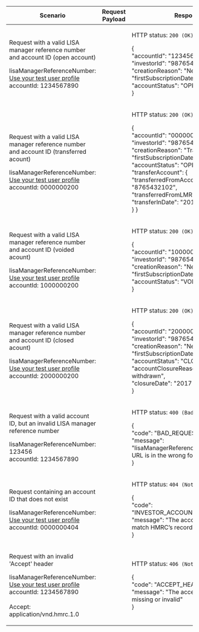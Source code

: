 <table>
  <col width="25%">
  <col width="35%">
  <col width="40%">
  <thead>
    <tr>
        <th>Scenario</th>
        <th>Request Payload</th>
        <th>Response</th>
    </tr>
  </thead>
  <tbody>
    <tr>
      <td>
        <p>Request with a valid LISA manager reference number and account ID (open account)</p>
        <p class ="code--block">
          lisaManagerReferenceNumber: <a href="https://test-developer.service.hmrc.gov.uk/api-documentation/docs/api/service/lisa-api/1.0#testing-the-api">Use your test user profile</a><br>
          accountId: 1234567890
        </p>
      </td>
      <td></td>
      <td>
        <p>HTTP status: <code class="code--slim">200 (OK)</code></p>
        <p class ="code--block"> {<br>
          "accountId": "1234567890",
          "investorId": "9876543210",<br>
          "creationReason": "New",<br>
          "firstSubscriptionDate": "2011-03-23",<br>
          "accountStatus": "OPEN"<br>
        }
        </p>
      </td>
    </tr>
    <tr>
      <td>
        <p>Request with a valid LISA manager reference number and account ID (transferred acount)</p>
        <p class ="code--block">
          lisaManagerReferenceNumber: <a href="https://test-developer.service.hmrc.gov.uk/api-documentation/docs/api/service/lisa-api/1.0#testing-the-api">Use your test user profile</a><br>
          accountId: 0000000200
        </p>
      </td>
      <td></td>
      <td>
        <p>HTTP status: <code class="code--slim">200 (OK)</code></p>
        <p class ="code--block"> {<br>
          "accountId": "0000000200",<br>
          "investorId": "9876543210",<br>
          "creationReason": "Transferred",<br>
          "firstSubscriptionDate": "2011-03-23",<br>
          "accountStatus": "OPEN",<br>
          "transferAccount": {<br>
            "transferredFromAccountId": "8765432102",<br>
            "transferredFromLMRN": "Z543333",<br>
            "transferInDate": "2015-12-13"<br>
          }
        }
        </p>
      </td>
    </tr>
    <tr>
      <td>
        <p>Request with a valid LISA manager reference number and account ID (voided acount)</p>
        <p class ="code--block">
          lisaManagerReferenceNumber: <a href="https://test-developer.service.hmrc.gov.uk/api-documentation/docs/api/service/lisa-api/1.0#testing-the-api">Use your test user profile</a><br>
          accountId: 1000000200
        </p>
      </td>
      <td></td>
      <td>
        <p>HTTP status: <code class="code--slim">200 (OK)</code></p>
        <p class ="code--block"> {<br>
          "accountId": "1000000200",<br>
          "investorId": "9876543210",<br>
          "creationReason": "New",<br>
          "firstSubscriptionDate": "2011-03-23",<br>
          "accountStatus": "VOID"<br>
        }
        </p>
      </td>
    </tr>
    <tr>
      <td>
        <p>Request with a valid LISA manager reference number and account ID (closed acount)</p>
        <p class ="code--block">
          lisaManagerReferenceNumber: <a href="https://test-developer.service.hmrc.gov.uk/api-documentation/docs/api/service/lisa-api/1.0#testing-the-api">Use your test user profile</a><br>
          accountId: 2000000200
        </p>
      </td>
      <td></td>
      <td>
        <p>HTTP status: <code class="code--slim">200 (OK)</code></p>
        <p class ="code--block"> {<br>
          "accountId": "2000000200",<br>
          "investorId": "9876543210",<br>
          "creationReason": "New",<br>
          "firstSubscriptionDate": "2011-03-23",<br>
          "accountStatus": "CLOSED",<br>
          "accountClosureReason": "All funds withdrawn",<br>
          "closureDate": "2017-01-20"<br>
        }
        </p>
      </td>
    </tr>
    <tr>
      <td>
        <p>Request with a valid account ID, but an invalid LISA manager reference number</p>
        <p class ="code--block">
          lisaManagerReferenceNumber: 123456<br>
          accountId: 1234567890
        </p>
      </td>
      <td></td>
      <td>
        <p>HTTP status: <code class="code--slim">400 (Bad Request)</code></p>
        <p class ="code--block"> {<br>
          "code": "BAD_REQUEST",<br>
          "message": "lisaManagerReferenceNumber in the URL is in the wrong format"<br>
        }
        </p>
      </td>
    </tr>
    <tr>
        <td>
            <p>Request containing an account ID that does not exist</p>
            <p class ="code--block">
                lisaManagerReferenceNumber: <a href="https://test-developer.service.hmrc.gov.uk/api-documentation/docs/api/service/lisa-api/1.0#testing-the-api">Use your test user profile</a><br>
                accountId: 0000000404
            </p>
        </td>
        <td></td>
        <td>
          <p>HTTP status: <code class="code--slim">404 (Not found)</code></p>
          <p class ="code--block"> {<br>
            "code": "INVESTOR_ACCOUNTID_NOT_FOUND",<br>
            "message": "The accountId does not match HMRC’s records."<br>
          }
          </p>
        </td>
    </tr>
    <tr>
      <td>
        <p>Request with an invalid 'Accept' header</p>
        <p class ="code--block">
          lisaManagerReferenceNumber: <a href="https://test-developer.service.hmrc.gov.uk/api-documentation/docs/api/service/lisa-api/1.0#testing-the-api">Use your test user profile</a>
          <br>accountId: 1234567890<br>
          <br>
          Accept: application/vnd.hmrc.1.0
        </p>
      </td>
      <td></td>
      <td>
        <p>HTTP status: <code class="code--slim">406 (Not Acceptable)</code></p>
        <p class ="code--block"> {<br>
          "code": "ACCEPT_HEADER_INVALID",<br>
          "message": "The accept header is missing or invalid"<br>
        }
        </p>
      </td>
    </tr>
  </tbody>
</table>